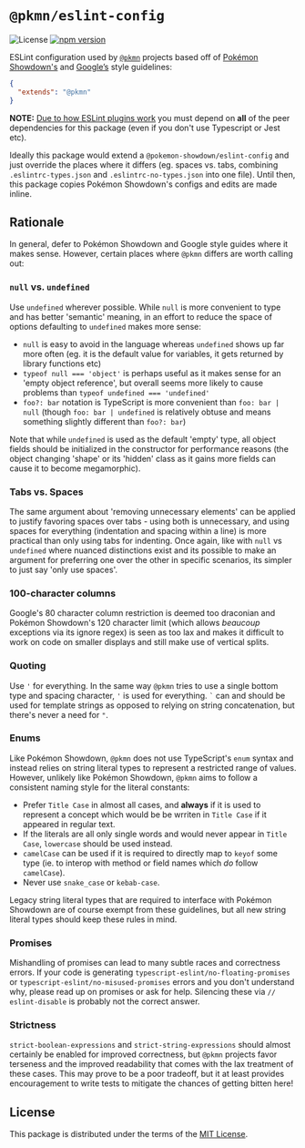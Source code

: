 # `@pkmn/eslint-config`

![License](https://img.shields.io/badge/License-MIT-blue.svg)
[![npm version](https://img.shields.io/npm/v/@pkmn/eslint-config.svg)](https://www.npmjs.com/package/@pkmn/eslint-config)&nbsp;

ESLint configuration used by [`@pkmn`][3] projects based off of [Pokémon Showdown's][0] and
[Google’s][2] style guidelines:

```json
{
  "extends": "@pkmn"
}
```

**NOTE:** [Due to how ESLint plugins work](https://github.com/eslint/eslint/issues/3458) you must
depend on **all** of the peer dependencies for this package (even if you don't use Typescript or
Jest etc).

Ideally this package would extend a `@pokemon-showdown/eslint-config` and just override
the places where it differs (eg. spaces vs. tabs, combining `.eslintrc-types.json` and
`.eslintrc-no-types.json` into one file). Until then, this package copies Pokémon Showdown's configs
and edits are made inline.

## Rationale

In general, defer to Pokémon Showdown and Google style guides where it makes sense. However, certain
places where `@pkmn` differs are worth calling out:

### `null` vs. `undefined`

Use `undefined` wherever possible. While `null` is more convenient to type and has better 'semantic'
meaning, in an effort to reduce the space of options defaulting to `undefined` makes more sense:

- `null` is easy to avoid in the language whereas `undefined` shows up far more often (eg. it is the
  default value for variables, it gets returned by library functions etc)
- `typeof null === 'object'` is perhaps useful as it makes sense for an 'empty object reference',
  but overall seems more likely to cause problems than `typeof undefined === 'undefined'`
- `foo?: bar` notation is TypeScript is more convenient than `foo: bar | null` (though `foo: bar |
  undefined` is relatively obtuse and means something slightly different than `foo?: bar`)

Note that while `undefined` is used as the default 'empty' type, all object fields should be
initialized in the constructor for performance reasons (the object changing 'shape' or its 'hidden'
class as it gains more fields can cause it to become megamorphic).

### Tabs vs. Spaces

The same argument about 'removing unnecessary elements' can be applied to justify favoring spaces
over tabs - using both is unnecessary, and using spaces for everything (indentation and spacing
within a line) is more practical than only using tabs for indenting. Once again, like with
`null` vs `undefined` where nuanced distinctions exist and its possible to make an argument for
preferring one over the other in specific scenarios, its simpler to just say 'only use spaces'.

### 100-character columns

Google's 80 character column restriction is deemed too draconian and Pokémon Showdown's 120
character limit (which allows *beaucoup* exceptions via its ignore regex) is seen as too lax and
makes it difficult to work on code on smaller displays and still make use of vertical splits.

### Quoting

Use `'` for everything. In the same way `@pkmn` tries to use a single bottom type and spacing
character, `'` is used for everything. `` ` `` can and should be used for template strings as
opposed to relying on string concatenation, but there's never a need for `"`.

### Enums

Like Pokémon Showdown, `@pkmn` does not use TypeScript's `enum` syntax and instead relies on string
literal types to represent a restricted range of values. However, unlikely like Pokémon Showdown,
`@pkmn` aims to follow a consistent naming style for the literal constants:

- Prefer `Title Case` in almost all cases, and **always** if it is used to represent a concept
  which would be be wrriten in `Title Case` if it appeared in regular text.
- If the literals are all only single words and would never appear in `Title Case`, `lowercase`
  should be used instead.
- `camelCase` can be used if it is required to directly map to `keyof` some type (ie. to interop
  with method or field names which *do* follow `camelCase`).
- Never use `snake_case` or `kebab-case`.

Legacy string literal types that are required to interface with Pokémon Showdown are of course
exempt from these guidelines, but all new string literal types should keep these rules in mind.

### Promises

Mishandling of promises can lead to many subtle races and correctness errors. If your code is
generating `typescript-eslint/no-floating-promises` or `typescript-eslint/no-misused-promises`
errors and you don't understand why, please read up on promises or ask for help. Silencing these
via `// eslint-disable` is probably not the correct answer.

### Strictness

`strict-boolean-expressions` and `strict-string-expressions` should almost certainly be enabled for
improved correctness, but `@pkmn` projects favor terseness and the improved readability that comes
with the lax treatment of these cases. This may prove to be a poor tradeoff, but it at least
provides encouragement to write tests to mitigate the chances of getting bitten here!

## License

This package is distributed under the terms of the [MIT License](LICENSE).

  [0]: https://github.com/smogon/pokemon-showdown/blob/master/CONTRIBUTING.md#code-standards
  [1]: https://google.github.io/styleguide/jsguide.html
  [2]: https://pkmn.cc/@pkmn
  [3]: https://github.com/smogon/pokemon-showdown/blob/master/CONTRIBUTING.md#es5-and-es6
